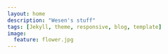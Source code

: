```yaml
---
layout: home
description: "Wesen's stuff"
tags: [Jekyll, theme, responsive, blog, template]
image:
  feature: flower.jpg
---
```

